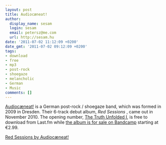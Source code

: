 ```yaml
---
layout: post
title: Audiocæneat!
author:
  display_name: sesam
  login: sesam
  email: petersz@me.com
  url: http://sesam.hu
date: '2011-07-02 11:12:09 +0200'
date_gmt: '2011-07-02 09:12:09 +0200'
tags:
- download
- free
- mp3
- post-rock
- shoegaze
- melancholic
- German
- Music
comments: []
---
```


[Audiocæneat!](http://www.last.fm/music/audioc%C3%A6neat!) is a German post-rock / shoegaze band, which was formed in 2009 in Dresden. Their 6-track debut album, _Red Sessions_ , came out in November 2010. The opening number, [The Truth Unfolded I](http://www.last.fm/music/Audioc%C3%A6neat%21/_/The+Truth+Unfolded+I), is free to download from Last.fm while [the album is for sale on Bandcamp](http://audiocaneat.bandcamp.com) starting at €2.99.

[Red Sessions by Audiocæneat!](http://audiocaneat.bandcamp.com/album/red-sessions)
